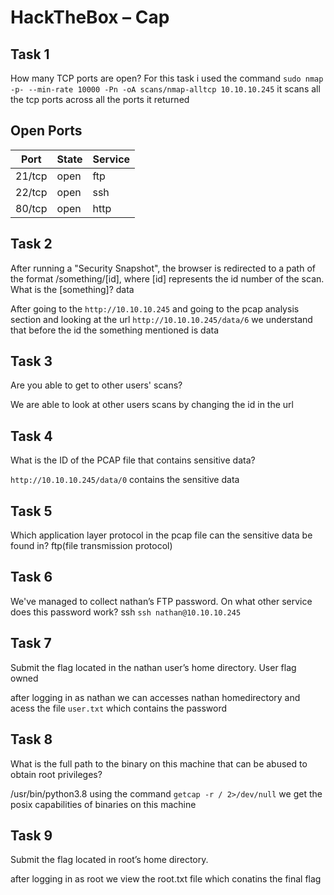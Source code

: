 # HackTheBox – Cap

## Task 1
How many TCP ports are open?
For this task i used the command `sudo nmap -p- --min-rate 10000 -Pn -oA scans/nmap-alltcp 10.10.10.245` 
it scans all the tcp ports across all the ports it returned 

## Open Ports

| Port     | State | Service |
|----------|-------|---------|
| 21/tcp   | open  | ftp     |
| 22/tcp   | open  | ssh     |
| 80/tcp   | open  | http    |


## Task 2
After running a "Security Snapshot", the browser is redirected to a path of the format /something/[id], where [id] represents the id number of the scan. What is the [something]?
data

After going to the `http://10.10.10.245` and going to the pcap analysis section and looking at the url 
`http://10.10.10.245/data/6` we understand that before the id the something mentioned is data

## Task 3
Are you able to get to other users' scans?

We are able to look at other users scans by changing the id in the url

## Task 4
What is the ID of the PCAP file that contains sensitive data?

`http://10.10.10.245/data/0` contains the sensitive data

## Task 5
Which application layer protocol in the pcap file can the sensitive data be found in?
ftp(file transmission protocol) 

## Task 6
We've managed to collect nathan’s FTP password. On what other service does this password work?
ssh
`ssh nathan@10.10.10.245`
## Task 7
Submit the flag located in the nathan user’s home directory.
User flag owned

after logging in as nathan we can accesses nathan homedirectory and acess the file `user.txt` which contains the password

## Task 8
What is the full path to the binary on this machine that can be abused to obtain root privileges?

/usr/bin/python3.8
using the command `getcap -r / 2>/dev/null` we get the posix capabilities of binaries on this machine

## Task 9 
Submit the flag located in root’s home directory.

after logging in as root we view the root.txt file which conatins the final flag
